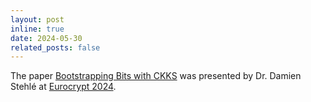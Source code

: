 ```yaml
---
layout: post
inline: true
date: 2024-05-30
related_posts: false
---
```


The paper [Bootstrapping Bits with CKKS](https://eprint.iacr.org/2024/767) was presented by Dr. Damien Stehlé at [Eurocrypt 2024](https://eurocrypt.iacr.org/2024/).
